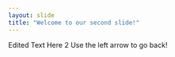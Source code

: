 ```yaml
---
layout: slide
title: "Welcome to our second slide!"
---
```

Edited Text Here 2
Use the left arrow to go back!
